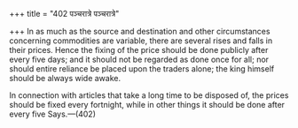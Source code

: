 +++
title = "402 पञ्चरात्रे पञ्चरात्रे"

+++
In as much as the source and destination and other circumstances
concerning commodities are variable, there are several rises and falls
in their prices. Hence the fixing of the price should be done publicly
after every five days; and it should not be regarded as done once for
all; nor should entire reliance be placed upon the traders alone; the
king himself should be always wide awake.

In connection with articles that take a long time to be disposed of, the
prices should be fixed every fortnight, while in other things it should
be done after every five Says.—(402)


